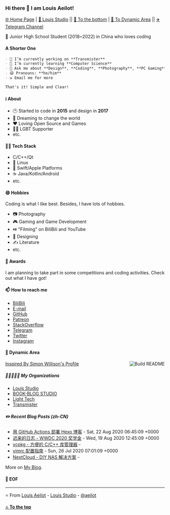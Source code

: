### Hi there 👋 I am Louis Aeilot!
[🌐 Home Page](https://aeilot.github.io) | [🏢 Louis Studio](https://louis-studio.github.io) || [🔽 To the bottom](#-eof) | [🎩 To Dynamic Area](#-dynamic-area) || [✈️ Telegram Channel](https://t.me/aeilot_post)

🏫 Junior High School Student (2018~2022) in China who loves coding

#### A Shorter One
```markdown
- 🔭 I’m currently working on **Transmister**
- 🌱 I’m currently learning **Computer Science**
- 💬 Ask me about **Design**, **Coding**, **Photography**, **PC Gaming**, **Chinese**, etc.
- 😄 Pronouns: **he/him**
- ✉ Email me for more

That's it! Simple and Clear!
```

#### ℹ️ About
- 🕐 Started to code in **2015** and design in **2017**
- 💭 Dreaming to change the world
- ❤️ Loving Open Source and Games
- 🏳️‍🌈 LGBT Supporter
- etc.

#### 👨‍💻 Tech Stack

- C/C++/Qt
- 🐧 Linux
- 🍎 Swift/Apple Platforms
- ☕ Java/Kotlin/Android
- etc.

#### 😄 Hobbies
Coding is what I like best. Besides, I have lots of hobbies.

- 📷 Photography
- 🎮 Gaming and Game Development
- ⏯️ "Filming" on BiliBili and YouTube
-  Designing
- ✍️ Literature
- etc.

#### 🥇 Awards
I am planning to take part in some competitions and coding activities. Check out what I have got!

#### 📫 How to reach me
- [BiliBili](https://space.bilibili.com/378981479)
- [E-mail](mailto:louis.aeilot@icloud.com)
- [GitHub](https://github.com/aeilot)
- [Patreon](https://www.patreon.com/LouisAeilot)
- [StackOverflow](https://stackoverflow.com/users/13011108/louis-aeilot)
- [Telegram](https://t.me/aeilotd)
- [Twitter](https://twitter.com/aeilot) 
- [Instagram](https://www.instagram.com/aeilotd)

#### 🎩 Dynamic Area
<a href="https://github.com/simonw/simonw/actions"><img src="https://github.com/aeilot/aeilot/workflows/README-Build/badge.svg" align="right" alt="Build README"></a> <a href="https://simonwillison.net/2020/Jul/10/self-updating-profile-readme/">Inspired By Simon Willison's Profile</a>

##### 👩🏼‍🤝‍🧑🏻 My Organizations
<!-- org starts -->
* [Louis Studio](https://github.com/louis-studio)
* [BOOK-BLOG STUDIO](https://github.com/BOOK-BLOG)
* [Light Tech](https://github.com/thelighttech)
* [Transmister](https://github.com/transmister)

<!-- org ends -->

##### ✏️ Recent Blog Posts (zh-CN)
<!-- blog starts -->
* [用 GitHub Actions 部署 Hexo 博客](https://aeilot.github.io/2020/08/github-actions/) - Sat, 22 Aug 2020 06:45:09 +0000
* [迟来的日志 - WWDC 2020 奖学金](https://aeilot.github.io/2020/08/wwdc2020/) - Wed, 19 Aug 2020 12:45:09 +0000
* [vcpkg - 方便的 C/C++ 库管理器](https://aeilot.github.io/2020/08/vcpkg/) - 
* [vimrc 配置指南](https://aeilot.github.io/2020/07/vimrc/) - Sun, 26 Jul 2020 07:01:09 +0000
* [NextCloud - DIY NAS 解决方案](https://aeilot.github.io/2020/07/nextcloud/) - 
<!-- blog ends -->

More on [My Blog](https://aeilot.github.io/blog).

#### 💾 EOF

---
⭐️ From [Louis Aeilot](https://github.com/aeilot) - [Louis Studio](https://louis-studio.github.io/) - [@aeilot](https://twitter.com/aeilot)

[🔝 **To the top**](#)

